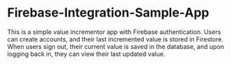 # Firebase-Integration-Sample-App
This is a simple value incrementor app with Firebase authentication. Users can create accounts, and their last incremented value is stored in Firestore. When users sign out, their current value is saved in the database, and upon logging back in, they can view their last updated value.
